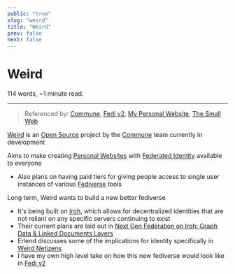 ```yaml
---
public: "true"
slug: "weird"
title: "Weird"
prev: false
next: false
---
```

<script setup>
import { data } from '../../git.data.ts';
import { useData } from 'vitepress';
const pageData = useData();
</script>
<h1 class="p-name">Weird</h1>
<p>114 words, ~1 minute read. <span v-html="data[`site/${pageData.page.value.relativePath}`]" /></p>
<hr/>

> Referenced by: [Commune](/garden/commune/index.md), [Fedi v2](/garden/fedi-v2/index.md), [My Personal Website](/garden/my-personal-website/index.md), [The Small Web](/garden/the-small-web/index.md)

[Weird](https://weird.one) is an [Open Source](/garden/open-source/index.md) project by the [Commune](/garden/commune/index.md) team currently in development

Aims to make creating [Personal Websites](/garden/the-small-web/index.md) with [Federated Identity](/garden/federated-identity/index.md) available to everyone
- Also plans on having paid tiers for giving people access to single user instances of various [Fediverse](/garden/fediverse/index.md) tools

Long term, Weird wants to build a new better fediverse
- It's being built on [Iroh](https://iroh.computer), which allows for decentralized identities that are not reliant on any specific servers continuing to exist
- Their current plans are laid out in [Next Gen Federation on Iroh: Graph Data & Linked Documents Layers](https://github.com/commune-os/weird/discussions/32)
- Erlend discusses some of the implications for identity specifically in [Weird Netizens](https://blog.erlend.sh/weird-netizens)
- I have my own high level take on how this new fediverse would look like in [Fedi v2](/garden/fedi-v2/index.md)